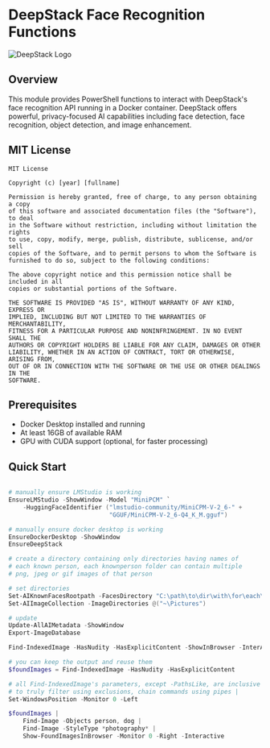 # DeepStack Face Recognition Functions

![DeepStack Logo](https://deepstack.cc/static/img/logo.png)

## Overview

This module provides PowerShell functions to interact with DeepStack's face recognition API running in a Docker container. DeepStack offers powerful, privacy-focused AI capabilities including face detection, face recognition, object detection, and image enhancement.

## MIT License

```text
MIT License

Copyright (c) [year] [fullname]

Permission is hereby granted, free of charge, to any person obtaining a copy
of this software and associated documentation files (the "Software"), to deal
in the Software without restriction, including without limitation the rights
to use, copy, modify, merge, publish, distribute, sublicense, and/or sell
copies of the Software, and to permit persons to whom the Software is
furnished to do so, subject to the following conditions:

The above copyright notice and this permission notice shall be included in all
copies or substantial portions of the Software.

THE SOFTWARE IS PROVIDED "AS IS", WITHOUT WARRANTY OF ANY KIND, EXPRESS OR
IMPLIED, INCLUDING BUT NOT LIMITED TO THE WARRANTIES OF MERCHANTABILITY,
FITNESS FOR A PARTICULAR PURPOSE AND NONINFRINGEMENT. IN NO EVENT SHALL THE
AUTHORS OR COPYRIGHT HOLDERS BE LIABLE FOR ANY CLAIM, DAMAGES OR OTHER
LIABILITY, WHETHER IN AN ACTION OF CONTRACT, TORT OR OTHERWISE, ARISING FROM,
OUT OF OR IN CONNECTION WITH THE SOFTWARE OR THE USE OR OTHER DEALINGS IN THE
SOFTWARE.
````

## Prerequisites

- Docker Desktop installed and running
- At least 16GB of available RAM
- GPU with CUDA support (optional, for faster processing)

## Quick Start

```powershell

# manually ensure LMStudio is working
EnsureLMStudio -ShowWindow -Model "MiniPCM" `
    -HuggingFaceIdentifier ("lmstudio-community/MiniCPM-V-2_6-" +
                            "GGUF/MiniCPM-V-2_6-Q4_K_M.gguf")

# manually ensure docker desktop is working
EnsureDockerDesktop -ShowWindow
EnsureDeepStack

# create a directory containing only directories having names of
# each known person, each knownperson folder can contain multiple
# png, jpeg or gif images of that person

# set directories
Set-AIKnownFacesRootpath -FacesDirectory "C:\path\to\dir\with\for\each\person\a\directory\withmultipleiomages.jpg"
Set-AIImageCollection -ImageDirectories @("~\Pictures")

# update
Update-AllAIMetadata -ShowWindow
Export-ImageDatabase

Find-IndexedImage -HasNudity -HasExplicitContent -ShowInBrowser -InterActive

# you can keep the output and reuse them
$foundImages = Find-IndexedImage -HasNudity -HasExplicitContent

# all Find-IndexedImage's parameters, except -PathsLike, are inclusive
# to truly filter using exclusions, chain commands using pipes |
Set-WindowsPosition -Monitor 0 -Left

$foundImages |
    Find-Image -Objects person, dog |
    Find-Image -StyleType *photography* |
    Show-FoundImagesInBrowser -Monitor 0 -Right -Interactive

```
